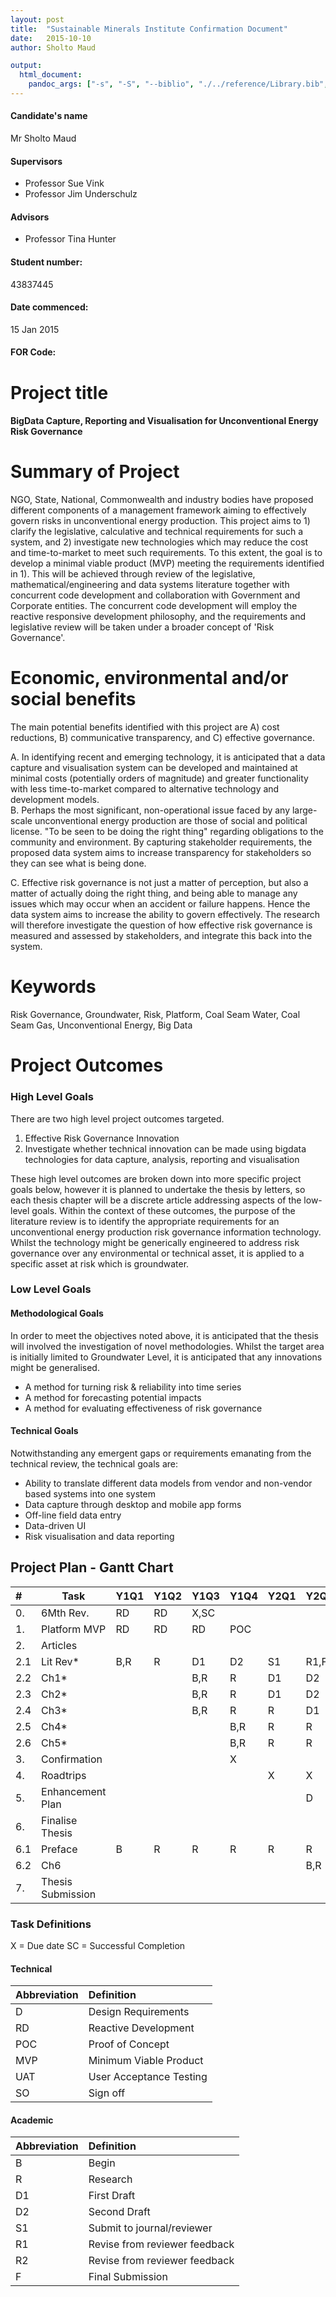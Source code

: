 ```yaml
---
layout: post
title:  "Sustainable Minerals Institute Confirmation Document"
date:   2015-10-10 
author: Sholto Maud

output: 
  html_document:
    pandoc_args: ["-s", "-S", "--biblio", "./../reference/Library.bib", "--csl", "./../reference/chicago-author-date.csl", "-o", "./summary.html"]
---
```


#### Candidate's name
Mr Sholto Maud

#### Supervisors 

* Professor Sue Vink
* Professor Jim Underschulz

#### Advisors 

* Professor Tina Hunter

#### Student number: 
43837445

#### Date commenced: 
15 Jan 2015

#### FOR Code: 

# Project title

#### BigData Capture, Reporting and Visualisation for Unconventional Energy Risk Governance

# Summary of Project

NGO, State, National, Commonwealth and industry bodies have proposed different components of a management framework aiming to effectively govern risks in unconventional energy production. This project aims to 1) clarify the legislative, calculative and technical requirements for such a system, and 2) investigate new technologies which may reduce the cost and time-to-market to meet such requirements. To this extent, the goal is to develop a minimal viable product (MVP) meeting the requirements identified in 1). This will be achieved through review of the legislative, mathematical/engineering and data systems literature together with concurrent code development and collaboration with Government and Corporate entities. The concurrent code development will employ the reactive responsive development philosophy, and the requirements and legislative review will be taken under a broader concept of 'Risk Governance'.

# Economic, environmental and/or social benefits

The main potential benefits identified with this project are A) cost reductions, B) communicative transparency, and C) effective governance.  

A. In identifying recent and emerging technology, it is anticipated that a data capture and visualisation system can be developed and maintained at minimal costs (potentially orders of magnitude) and greater functionality with less time-to-market compared to alternative technology and development models.  
B. Perhaps the most significant, non-operational issue faced by any large-scale unconventional energy production are those of social and political license. "To be seen to be doing the right thing" regarding obligations to the community and environment. By capturing stakeholder requirements, the proposed data system aims to increase transparency for stakeholders so they can see what is being done.

C. Effective risk governance is not just a matter of perception, but also a matter of actually doing the right thing, and being able to manage any issues which may occur when an accident or failure happens. Hence the data system aims to increase the ability to govern effectively. The research will therefore investigate the question of how effective risk governance is measured and assessed by stakeholders, and integrate this back into the system.

# Keywords

Risk Governance, Groundwater, Risk, Platform, Coal Seam Water, Coal Seam Gas, Unconventional Energy, Big Data

# Project Outcomes

### High Level Goals

There are two high level project outcomes targeted. 

1. Effective Risk Governance Innovation 
2. Investigate whether technical innovation can be made using bigdata technologies for data capture, analysis, reporting and visualisation 

These high level outcomes are broken down into more specific project goals below, however it is planned to undertake the thesis by letters, so each thesis chapter will be a discrete article addressing aspects of the low-level goals. Within the context of these outcomes, the purpose of the literature review is to identify the appropriate requirements for an unconventional energy production risk governance information technology. Whilst the technology might be generically engineered to address risk governance over any environmental or technical asset, it is applied to a specific asset at risk which is groundwater.

### Low Level Goals

#### Methodological Goals

In order to meet the objectives noted above, it is anticipated that the thesis will involved the investigation of novel methodologies. Whilst the target area is initially limited to Groundwater Level, it is anticipated that any innovations might be generalised.

* A method for turning risk & reliability into time series
* A method for forecasting potential impacts
* A method for evaluating effectiveness of risk governance

#### Technical Goals

Notwithstanding any emergent gaps or requirements emanating from the technical review, the technical goals are:

* Ability to translate different data models from vendor and non-vendor based systems into one system 
* Data capture through desktop and mobile app forms
* Off-line field data entry
* Data-driven UI
* Risk visualisation and data reporting   

## Project Plan - Gantt Chart

|#    |Task                      |Y1Q1 |Y1Q2 |Y1Q3 |Y1Q4 |Y2Q1 |Y2Q2 |Y2Q3 |Y2Q4 |Y3Q1 |Y3Q2 |Y3Q3 |Y3Q4 |
|:----|--------------------------|-----|-----|-----|-----|-----|-----|-----|-----|-----|-----|-----|-----|
|0.   | 6Mth Rev. |RD   |RD   |X,SC |   |     |     |     |     |     |     |     |     |
|1.   | Platform MVP             |RD   |RD   |RD   |POC  |     |     |     |     |     |     |     |     |
|2.   | Articles                 |     |     |     |     |     |     |     |     |     |     |     |     |
|2.1  | Lit Rev*                 |B,R  |R    |D1   |D2   |S1   |R1,F |     |     |     |     |     |     |
|2.2  | Ch1*                     |     |     |B,R  |R    |D1   |D2   |S1   |R1,F |     |     |     |     |
|2.3  | Ch2*                     |     |     |B,R  |R    |D1   |D2   |S1   |R1,F |     |     |     |     |
|2.4  | Ch3*                     |     |     |B,R  |R    |R    |D1   |D2   |S    |R1,F |     |     |     |
|2.5  | Ch4*                     |     |     |     |B,R  |R    |R    |D1   |D2   |S    |R1,F |     |     |
|2.6  | Ch5*                     |     |     |     |B,R  |R    |R    |D1   |D2   |S    |R1,F |     |     |
|3.   | Confirmation             |     |     |     |X    |     |     |     |     |     |     |     |     |
|4.   | Roadtrips                |     |     |     |     |X    |X    |     |     |     |     |     |     |
|5.   | Enhancement Plan         |     |     |     |     |     |D    |R    |RD   |RD   |UAT  |SO   |     |
|6.   | Finalise Thesis          |     |     |     |     |     |     |     |     |B    |D1   |R1   |R2,F |
|6.1  | Preface                  |B    |R    |R    |R    |R    |R    |R    |R    |R,D1 |D2,R1|R2,F |     |
|6.2  | Ch6                      |     |     |     |     |     |B,R  |R    |R    |R,D1 |D2,R1|R2,F |     |
|7.   | Thesis Submission        |     |     |     |     |     |     |     |     |     |     |     |X    |

### Task Definitions
X = Due date
SC = Successful Completion

#### Technical
|Abbreviation| Definition |
|:---|:--------------------------|
|D | Design Requirements |
|RD | Reactive Development |
|POC | Proof of Concept |
|MVP | Minimum Viable Product |
|UAT | User Acceptance Testing |
|SO | Sign off |

#### Academic
|Abbreviation| Definition |
|:---|:--------------------------|
|B | Begin |
|R | Research | 
|D1 | First Draft |
|D2 | Second Draft |
|S1 | Submit to journal/reviewer |
|R1 | Revise from reviewer feedback |
|R2 | Revise from reviewer feedback |
|F  | Final Submission |

